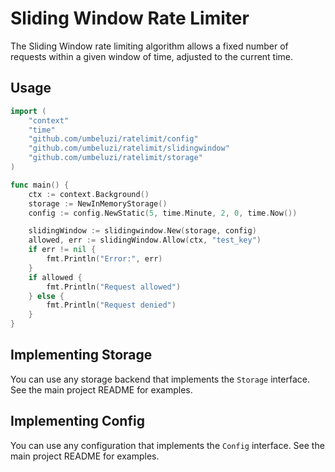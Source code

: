 # Sliding Window Rate Limiter

The Sliding Window rate limiting algorithm allows a fixed number of requests within a given window of time, adjusted to the current time.

## Usage

```go
import (
    "context"
    "time"
    "github.com/umbeluzi/ratelimit/config"
    "github.com/umbeluzi/ratelimit/slidingwindow"
    "github.com/umbeluzi/ratelimit/storage"
)

func main() {
    ctx := context.Background()
    storage := NewInMemoryStorage()
    config := config.NewStatic(5, time.Minute, 2, 0, time.Now())

    slidingWindow := slidingwindow.New(storage, config)
    allowed, err := slidingWindow.Allow(ctx, "test_key")
    if err != nil {
        fmt.Println("Error:", err)
    }
    if allowed {
        fmt.Println("Request allowed")
    } else {
        fmt.Println("Request denied")
    }
}
```

## Implementing Storage

You can use any storage backend that implements the `Storage` interface. See the main project README for examples.

## Implementing Config

You can use any configuration that implements the `Config` interface. See the main project README for examples.
